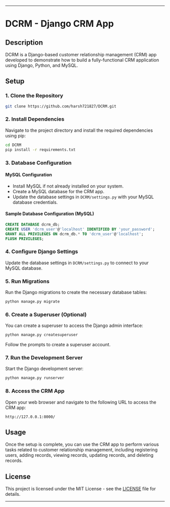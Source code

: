 
---

# DCRM - Django CRM App

## Description
DCRM is a Django-based customer relationship management (CRM) app developed to demonstrate how to build a fully-functional CRM application using Django, Python, and MySQL.

## Setup

### 1. Clone the Repository
```bash
git clone https://github.com/harsh721827/DCRM.git
```

### 2. Install Dependencies
Navigate to the project directory and install the required dependencies using pip:
```bash
cd DCRM
pip install -r requirements.txt
```

### 3. Database Configuration
#### MySQL Configuration
- Install MySQL if not already installed on your system.
- Create a MySQL database for the CRM app.
- Update the database settings in `DCRM/settings.py` with your MySQL database credentials.

#### Sample Database Configuration (MySQL)
```sql
CREATE DATABASE dcrm_db;
CREATE USER 'dcrm_user'@'localhost' IDENTIFIED BY 'your_password';
GRANT ALL PRIVILEGES ON dcrm_db.* TO 'dcrm_user'@'localhost';
FLUSH PRIVILEGES;
```

### 4. Configure Django Settings
Update the database settings in `DCRM/settings.py` to connect to your MySQL database.

### 5. Run Migrations
Run the Django migrations to create the necessary database tables:
```bash
python manage.py migrate
```

### 6. Create a Superuser (Optional)
You can create a superuser to access the Django admin interface:
```bash
python manage.py createsuperuser
```
Follow the prompts to create a superuser account.

### 7. Run the Development Server
Start the Django development server:
```bash
python manage.py runserver
```

### 8. Access the CRM App
Open your web browser and navigate to the following URL to access the CRM app:
```
http://127.0.0.1:8000/
```

## Usage
Once the setup is complete, you can use the CRM app to perform various tasks related to customer relationship management, including registering users, adding records, viewing records, updating records, and deleting records.

## License
This project is licensed under the MIT License - see the [LICENSE](LICENSE) file for details.

--- 

